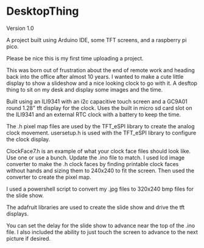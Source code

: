 # DesktopThing
Version 1.0

A project built using Arduino IDE, some TFT screens, and a raspberry pi pico.

Please be nice this is my first time uploading a project.

This was born out of frustration about the end of remote work and heading back into the office after almost 10 years.
I wanted to make a cute little display to show a slideshow and a nice looking clock to go with it.
A desftop thing to sit on my desk and display some images and the time.

Built using an ILI9341 with an i2c capacitive touch screen and a GC9A01 round 1.28" tft display for the clock.
Uses the built in micro sd card slot on the ILI9341 and an external RTC clock with a battery to keep the time.

The .h pixel map files are used by the TFT_eSPI library to create the analog clock movement.  usersetup.h is used with the TFT_eSPI library to configure the clock display.

ClockFace7.h is an example of what your clock face files should look like.  Use one or use a bunch.  Update the .ino file to match.  I used lcd image converter to make the .h clock faces by finding printable clock faces without hands and sizing them to 240x240 to fit the screen.  Then used the converter to create the pixel map.

I used a powershell script to convert my .jpg files to 320x240 bmp files for the slide show.

The adafruit libraries are used to create the slide show and drive the tft displays.

You can set the delay for the slide show to advance near the top of the .ino file.  I also included the ability to just touch the screen to advance to the next picture if desired.


